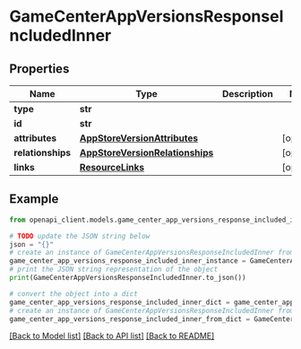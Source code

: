 # GameCenterAppVersionsResponseIncludedInner


## Properties

Name | Type | Description | Notes
------------ | ------------- | ------------- | -------------
**type** | **str** |  | 
**id** | **str** |  | 
**attributes** | [**AppStoreVersionAttributes**](AppStoreVersionAttributes.md) |  | [optional] 
**relationships** | [**AppStoreVersionRelationships**](AppStoreVersionRelationships.md) |  | [optional] 
**links** | [**ResourceLinks**](ResourceLinks.md) |  | [optional] 

## Example

```python
from openapi_client.models.game_center_app_versions_response_included_inner import GameCenterAppVersionsResponseIncludedInner

# TODO update the JSON string below
json = "{}"
# create an instance of GameCenterAppVersionsResponseIncludedInner from a JSON string
game_center_app_versions_response_included_inner_instance = GameCenterAppVersionsResponseIncludedInner.from_json(json)
# print the JSON string representation of the object
print(GameCenterAppVersionsResponseIncludedInner.to_json())

# convert the object into a dict
game_center_app_versions_response_included_inner_dict = game_center_app_versions_response_included_inner_instance.to_dict()
# create an instance of GameCenterAppVersionsResponseIncludedInner from a dict
game_center_app_versions_response_included_inner_from_dict = GameCenterAppVersionsResponseIncludedInner.from_dict(game_center_app_versions_response_included_inner_dict)
```
[[Back to Model list]](../README.md#documentation-for-models) [[Back to API list]](../README.md#documentation-for-api-endpoints) [[Back to README]](../README.md)


